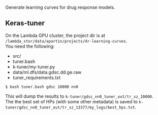 Generate learning curves for drug response models.

## Keras-tuner
On the Lambda GPU cluster, the project dir is at `/lambda_stor/data/apartin/projects/dr-learning-curves`.<br>
You need the following:
- src/
- tuner.bash
- k-tuner/my-tuner.py
- data/ml.dfs/data.gdsc.dd.ge.raw
- tuner_requirements.txt

```
$ bash tuner.bash gdsc 10000 nn0
```
This will dump the results to `k-tuner/gdsc_nn0_tuner_out/tr_sz_10000`.<br>
The the best set of HPs (with some other metadata) is saved to `k-tuner/gdsc_nn0_tuner_out/tr_sz_13377/my_logs/best_hps.txt`.
